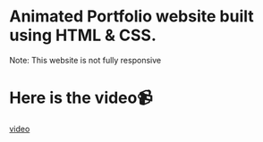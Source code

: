 # Animated Portfolio website built using HTML & CSS.

Note: This website is not fully responsive

# Here is the video📹

[video](https://github.com/nirajdev147/animated-portfolio/raw/main/video.mp4)
